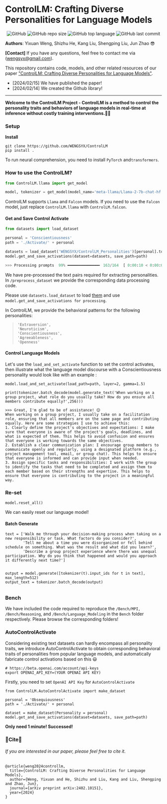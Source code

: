 # ControlLM: Crafting Diverse Personalities for Language Models

<p align="center">
    <img alt="GitHub" src="https://img.shields.io/github/license/WENGSYX/ControlLM.svg?color=blue&style=flat-square">
    <img alt="GitHub repo size" src="https://img.shields.io/github/repo-size/WENGSYX/ControlLM">
    <img alt="GitHub top language" src="https://img.shields.io/github/languages/top/WENGSYX/ControlLM">
    <img alt="GitHub last commit" src="https://img.shields.io/github/last-commit/WENGSYX/ControlLM">
</p>



**Authors**: Yixuan Weng, Shizhu He, Kang Liu, Shengping Liu, Jun Zhao 😎

**[Contact]** If you have any questions, feel free to contact me via (wengsyx@gmail.com).

This repository contains code, models, and other related resources of our paper ["ControlLM: Crafting Diverse Personalities for Language Models"](https://arxiv.org/abs/2402.10151).

* [2024/02/15] We have published the paper!
* [2024/02/14] We created the Github library!

****

**Welcome to the ControlLM Project - ControlLM is a method to control the personality traits and behaviors of language models in real-time at inference without costly training interventions.**🚀🚅

### Setup

**Install**

```
git clone https://github.com/WENGSYX/ControlLM
pip install .
```

To run neural comprehension, you need to install `PyTorch` and`transformers`.
### How to use the ControlLM?

```python
from ControlLM.llama import get_model

model, tokenizer = get_model(model_name='meta-llama/Llama-2-7b-chat-hf')
```

ControlLM supports `Llama` and `Falcon` models. If you need to use the `Falcon` model, just replace `ControlLM.llama` with `ControlLM.falcon`.



#### Get and Save Control Activate

```python
from datasets import load_dataset

personal = 'Conscientiousness'
path = './Activate/' + personal

datasets = load_dataset('WENGSYX/ControlLM_Personalities')[personal].to_list()
model.get_and_save_activations(dataset=datasets, save_path=path)

>>> Processing prompts  99% ━━━━━━━━━━━━━━╸ 163/164  [ 0:00:10 < 0:00:01 , 17 it/s ]
```

We have pre-processed the text pairs required for extracting personalities. In `/preprocess_dataset` we provide the corresponding data processing code.



Please use `datasets.load_dataset` to load [them](https://huggingface.co/datasets/WENGSYX/ControlLM_Personalities) and use `model.get_and_save_activations for processing`.



In ControlLM, we provide the behavioral patterns for the following personalities:

> ```
> 'Extraversion',
> 'Neuroticism',
> 'Conscientiousness',
> 'Agreeableness',
> 'Openness'
> ```



#### Control Language Models

Let's use the `load_and_set_activate` function to set the control activates, then illustrate what the language model discourse with a Conscientiousness personality would look like with an example :



```
model.load_and_set_activate(load_path=path, layer=2, gamma=1.5)

print(tokenizer.batch_decode(model.generate_text('When working on a group project, what role do you usually take? How do you ensure all members contribute equally?',256)))

>>> Great, I'm glad to be of assistance! 😊
When working on a group project, I usually take on a facilitation role, ensuring that all members are on the same page and contributing equally. Here are some strategies I use to achieve this:
1. Clearly define the project's objectives and expectations: I make sure that everyone is aware of the project's goals, deadlines, and what is expected of them. This helps to avoid confusion and ensures that everyone is working towards the same objectives.
2. Establish a clear communication plan: I encourage group members to communicate openly and regularly, using a designated platform (e.g., project management tool, email, or group chat). This helps to ensure that everyone is informed and can provide input when needed.
3. Assign specific tasks and responsibilities: I work with the group to identify the tasks that need to be completed and assign them to each member based on their strengths and expertise. This helps to ensure that everyone is contributing to the project in a meaningful way.

```





### Re-set

```
model.reset_all()
```

We can easily reset our language model!



#### Batch Generate

```
text = ['Walk me through your decision-making process when taking on a new responsibility or task. What factors do you consider?',
        'Tell me about a time you were disorganized or fell behind schedule on something. What was the result and what did you learn?',
        'Describe a group project experience where there was unequal participation. Why do you think that happened and would you approach it differently next time?']
        
        
output = model.generate([tokenizer(t).input_ids for t in text], max_length=512)
output_text = tokenizer.batch_decode(output)
```



###### 

### Bench

We have included the code required to reproduce the `/Bench/MPI,` `/Bench/Reasoning`, and `/Bench/Language_Modeling`  in the `Bench` folder respectively. Please browse the corresponding folders! 



### AutoControlActivate

Considering existing text datasets can hardly encompass all personality traits, we introduce AutoControlActivate to obtain corresponding behavioral traits of personalities from popular language models, and automatically fabricate control activations based on this 😃



```
# https://beta.openai.com/account/api-keys
export OPENAI_API_KEY=(YOUR OPENAI API KEY)
```

Firstly, you need to set `OpenAI API Key` for `AutoControlActivate`



```
from ControlLM.AutoControlActivate import make_dataset

personal = 'Obsequiousness'
path = './Activate/' + personal

dataset = make_dataset(Personality = personal)
model.get_and_save_activations(dataset=datasets, save_path=path)
```



**Only need 1 minute! Successed!** 





### 🙏Cite🙏


###### If you are interested in our paper, please feel free to cite it.
```
@article{weng2024controllm,
  title={ControlLM: Crafting Diverse Personalities for Language Models},
  author={Weng, Yixuan and He, Shizhu and Liu, Kang and Liu, Shengping and Zhao, Jun},
  journal={arXiv preprint arXiv:2402.10151},
  year={2024}
}
```
